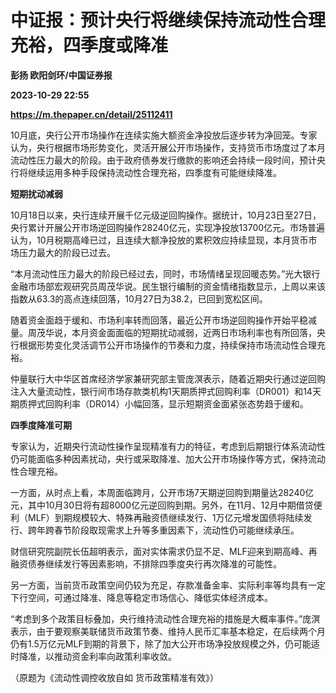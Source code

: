 # 中证报：预计央行将继续保持流动性合理充裕，四季度或降准
**彭扬 欧阳剑环/中国证券报**

**2023-10-29 22:55**

**https://m.thepaper.cn/detail/25112411**

10月底，央行公开市场操作在连续实施大额资金净投放后逐步转为净回笼。专家认为，央行根据市场形势变化，灵活开展公开市场操作，支持货币市场度过了本月流动性压力最大的阶段。由于政府债券发行缴款的影响还会持续一段时间，预计央行将继续运用多种手段保持流动性合理充裕，四季度有可能继续降准。

**短期扰动减弱**

10月18日以来，央行连续开展千亿元级逆回购操作。据统计，10月23日至27日，央行累计开展公开市场逆回购操作28240亿元，实现净投放13700亿元。市场普遍认为，10月税期高峰已过，且连续大额净投放的累积效应持续显现，本月货币市场压力最大的阶段已过去。

“本月流动性压力最大的阶段已经过去，同时，市场情绪呈现回暖态势。”光大银行金融市场部宏观研究员周茂华说。民生银行编制的资金情绪指数显示，上周以来该指数从63.3的高点连续回落，10月27日为38.2，已回到宽松区间。

随着资金面趋于缓和、市场利率转而回落，最近公开市场逆回购操作开始平稳减量。周茂华说，本月资金面面临的短期扰动减弱，近两日市场利率也有所回落，央行根据形势变化灵活调节公开市场操作的节奏和力度，持续保持市场流动性合理充裕。

仲量联行大中华区首席经济学家兼研究部主管庞溟表示，随着近期央行通过逆回购注入大量流动性，银行间市场存款类机构1天期质押式回购利率（DR001）和14天期质押式回购利率（DR014）小幅回落，显示短期资金面紧张态势趋于缓和。

**四季度降准可期**

专家认为，近期央行流动性操作呈现精准有力的特征，考虑到后期银行体系流动性仍可能面临多种因素扰动，央行或采取降准、加大公开市场操作等方式，保持流动性合理充裕。

一方面，从时点上看，本周面临跨月，公开市场7天期逆回购到期量达28240亿元，其中10月30日将有超8000亿元逆回购到期。另外，在11月、12月中期借贷便利（MLF）到期规模较大、特殊再融资债继续发行、1万亿元增发国债将陆续发行、跨年跨春节阶段取现需求上升等多重因素下，流动性仍可能继续承压。

财信研究院副院长伍超明表示，面对实体需求仍显不足、MLF迎来到期高峰、再融资债券继续发行等因素影响，不排除四季度央行再次降准的可能性。

另一方面，当前货币政策空间仍较为充足，存款准备金率、实际利率等均具有一定下行空间，可通过降准、降息等稳定市场信心、降低实体经济成本。

“考虑到多个政策目标叠加，央行维持流动性合理充裕的措施是大概率事件。”庞溟表示，由于要观察美联储货币政策节奏、维持人民币汇率基本稳定，在后续两个月仍有1.5万亿元MLF到期的背景下，除了加大公开市场净投放规模之外，仍可能适时降准，以推动资金利率向政策利率收敛。

（原题为《流动性调控收放自如 货币政策精准有效》）